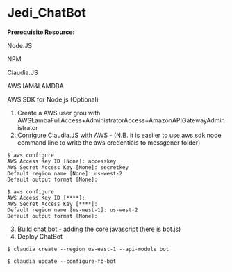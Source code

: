 # Jedi_ChatBot

 **Prerequisite Resource:**
 
 Node.JS
 
 NPM
 
 Claudia.JS
 
 AWS IAM&LAMDBA
 
 AWS SDK for Node.js (Optional)

1. Create a AWS user grou with AWSLambaFullAccess+AdministratorAccess+AmazonAPIGatewayAdministrator
2. Conrigure Claudia.JS with AWS - (N.B. it is easiler to use aws sdk node command line to write the aws credentials to messgener folder)

```
$ aws configure
AWS Access Key ID [None]: accesskey
AWS Secret Access Key [None]: secretkey
Default region name [None]: us-west-2
Default output format [None]:

$ aws configure
AWS Access Key ID [****]:
AWS Secret Access Key [****]:
Default region name [us-west-1]: us-west-2
Default output format [None]:
```

3. Build chat bot - adding the core javascript (here is bot.js)
4. Deploy ChatBot

```
$ claudia create --region us-east-1 --api-module bot

$ claudia update --configure-fb-bot
```
